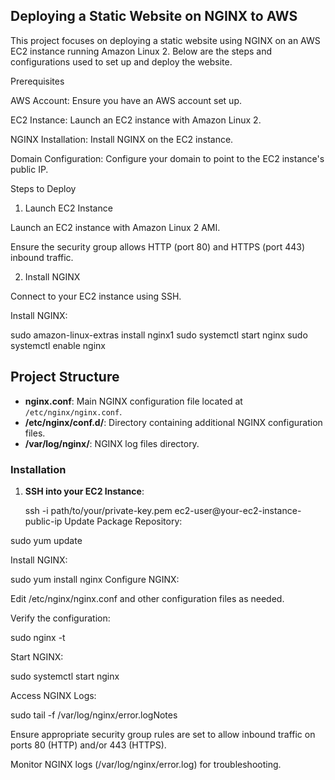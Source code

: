 ## Deploying a Static Website on NGINX to AWS

This project focuses on deploying a static website using NGINX on an AWS EC2 instance running Amazon Linux 2. Below are the steps and configurations used to set up and deploy the website.

Prerequisites

AWS Account: Ensure you have an AWS account set up.

EC2 Instance: Launch an EC2 instance with Amazon Linux 2.

NGINX Installation: Install NGINX on the EC2 instance.

Domain Configuration: Configure your domain to point to the EC2 instance's public IP.

Steps to Deploy

1. Launch EC2 Instance

Launch an EC2 instance with Amazon Linux 2 AMI.

Ensure the security group allows HTTP (port 80) and HTTPS (port 443) inbound traffic.

2. Install NGINX

Connect to your EC2 instance using SSH.

Install NGINX:

sudo amazon-linux-extras install nginx1
sudo systemctl start nginx
sudo systemctl enable nginx

## Project Structure 

- **nginx.conf**: Main NGINX configuration file located at `/etc/nginx/nginx.conf`.
- **/etc/nginx/conf.d/**: Directory containing additional NGINX configuration files.
- **/var/log/nginx/**: NGINX log files directory.

### Installation

1. **SSH into your EC2 Instance**:
   
   ssh -i path/to/your/private-key.pem ec2-user@your-ec2-instance-public-ip
Update Package Repository:

sudo yum update

Install NGINX:

sudo yum install nginx
Configure NGINX:

Edit /etc/nginx/nginx.conf and other configuration files as needed.

Verify the configuration:

sudo nginx -t

Start NGINX:

sudo systemctl start nginx

Access NGINX Logs:

sudo tail -f /var/log/nginx/error.logNotes

Ensure appropriate security group rules are set to allow inbound traffic on ports 80 (HTTP) and/or 443 (HTTPS).

Monitor NGINX logs (/var/log/nginx/error.log) for troubleshooting.












